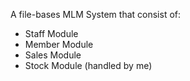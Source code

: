A file-bases MLM System that consist of: 
- Staff Module
- Member Module
- Sales Module
- Stock Module (handled by me)
